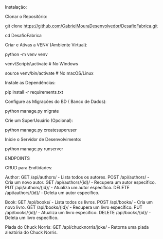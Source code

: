 Instalação:

Clonar o Repositório:

git clone https://github.com/GabrielMouraDesenvolvedor/DesafioFabrica.git

cd DesafioFabrica

Criar e Ativas a VENV (Ambiente Virtual):

python -m venv venv

venv\Scripts\activate  # No Windows

source venv/bin/activate  # No macOS/Linux


Instale as Dependências:

pip install -r requirements.txt


Configure as Migrações do BD ( Banco de Dados):

python manage.py migrate


Crie um SuperUsuário (Opcional):

python manage.py createsuperuser

Inicie o Servidor de Desenvolvimento:

python manage.py runserver


ENDPOINTS

CRUD para Endtidades:

Author:
GET /api/authors/ - Lista todos os autores.
POST /api/authors/ - Cria um novo autor.
GET /api/authors/{id}/ - Recupera um autor específico.
PUT /api/authors/{id}/ - Atualiza um autor específico.
DELETE /api/authors/{id}/ - Deleta um autor específico.

Book:
GET /api/books/ - Lista todos os livros.
POST /api/books/ - Cria um novo livro.
GET /api/books/{id}/ - Recupera um livro específico.
PUT /api/books/{id}/ - Atualiza um livro específico.
DELETE /api/books/{id}/ - Deleta um livro específico.

Piada do Chuck Norris:
GET /api/chucknorris/joke/ - Retorna uma piada aleatória do Chuck Norris.
